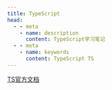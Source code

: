 ```yaml
---
title: TypeScript
head:
  - - meta
    - name: description
      content: TypeScript学习笔记
  - - meta
    - name: keywords
      content: TypeScript TS 
---
```


[TS官方文档](https://www.tslang.cn/)
